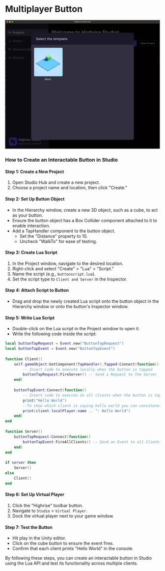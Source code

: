 # **Multiplayer Button**
![image1](/assets/learn/guides/studio/open-studio-hub.png)

### How to Create an Interactable Button in Studio

#### Step 1: Create a New Project
1. Open Studio Hub and create a new project.
2. Choose a project name and location, then click "Create."

#### Step 2: Set Up Button Object
- In the Hierarchy window, create a new 3D object, such as a cube, to act as your button.
- Ensure the button object has a Box Collider component attached to it to enable interaction.
- Add a TapHandler component to the button object.
  - Set the "Distance" property to 10.
  - Uncheck "WalkTo" for ease of testing.

#### Step 3: Create Lua Script
1. In the Project window, navigate to the desired location.
2. Right-click and select "Create" > "Lua" > "Script."
3. Name the script (e.g., `buttonscript.lua`).
4. Set the script type to `Client and Server` in the Inspector.

#### Step 4: Attach Script to Button
- Drag and drop the newly created Lua script onto the button object in the Hierarchy window or onto the button's Inspector window.

#### Step 5: Write Lua Script
- Double-click on the Lua script in the Project window to open it.
- Write the following code inside the script:

```lua
local buttonTapRequest = Event.new("ButtonTapRequest")
local buttonTapEvent = Event.new("ButtonTapEvent")

function Client()
    self.gameObject:GetComponent(TapHandler).Tapped:Connect(function()
        -- Insert code to execute locally when the button is tapped
        buttonTapRequest:FireServer() -- Send a Request to the Server
    end)

    buttonTapEvent:Connect(function()
        -- Insert code to execute on all clients when the button is tapped by any one
        print("Hello World")
        --To show which client is saying hello world you can concatenate 'Hello World' with client.localPlayer.name
        print(client.localPlayer.name .. ": Hello World")
    end)
end

function Server()
    buttonTapRequest:Connect(function()
        buttonTapEvent:FireAllClients() -- Send an Event to all Clients
    end)
end

if server then
    Server()
else
    Client()
end
```

#### Step 6: Set Up Virtual Player
1. Click the "Highrise" toolbar button.
2. Navigate to `Studio` > `Virtual Player`.
3. Dock the virtual player next to your game window.

#### Step 7: Test the Button
- Hit play in the Unity editor.
- Click on the cube button to ensure the event fires.
- Confirm that each client prints "Hello World" in the console.

By following these steps, you can create an interactable button in Studio using the Lua API and test its functionality across multiple clients.